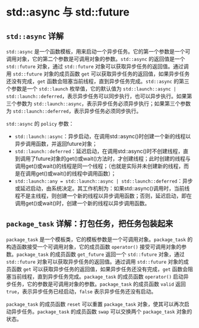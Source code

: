 # std::async 与 std::future

## `std::async` 详解
`std::async` 是一个函数模板，用来启动一个异步任务。它的第一个参数是一个可调用对象，它的第二个参数是可调用对象的参数。`std::async` 的返回值是一个 `std::future` 对象，通过 `std::future` 对象可以获取异步任务的返回值。通过调用 `std::future` 对象的成员函数 `get` 可以获取异步任务的返回值，如果异步任务还没有完成，`get` 函数会阻塞当前线程，直到异步任务完成。`std::async` 的第三个参数是一个 `std::launch` 枚举值，它的默认值为 `std::launch::async | std::launch::deferred`，表示异步任务可以同步执行，也可以异步执行。如果第三个参数为 `std::launch::async`，表示异步任务必须异步执行；如果第三个参数为 `std::launch::deferred`，表示异步任务必须同步执行。

`std::async` 的 `policy` 参数：
- `std::launch::async`：异步启动，在调用std::async()时创建一个新的线程以异步调用函数，并返回future对象；
- `std::launch::deferred`：延迟启动，在调用std::async()时不创建线程，直到调用了future对象的get()或wait()方法时，才创建线程；此时创建的线程与调用get()或wait()的线程是同一个线程；（也就是实际并未创建新的线程，而是在调用get()或wait()的线程中调用函数）；
- `std::launch::any = std::launch::async | std::launch::deferred`：异步或延迟启动，由系统决定。其工作机制为：如果std::async()调用时，当前线程不是主线程，则创建一个新的线程以异步调用函数；否则，延迟启动，即在调用get()或wait()时，创建一个新的线程以异步调用函数。


## `package_task` 详解：打包任务，把任务包装起来
`package_task` 是一个模板类，它的模板参数是一个可调用对象。`package_task` 的构造函数接受一个可调用对象，它的成员函数 `operator()` 接受可调用对象的参数。`package_task` 的成员函数 `get_future` 返回一个 `std::future` 对象，通过 `std::future` 对象可以获取异步任务的返回值。通过调用 `std::future` 对象的成员函数 `get` 可以获取异步任务的返回值，如果异步任务还没有完成，`get` 函数会阻塞当前线程，直到异步任务完成。`package_task` 的成员函数 `operator()` 启动异步任务，它的参数是可调用对象的参数。`package_task` 的成员函数 `valid` 返回 `true`，表示异步任务已经启动，`false` 表示异步任务还没有启动。

`package_task` 的成员函数 `reset` 可以重置 `package_task` 对象，使其可以再次启动异步任务。`package_task` 的成员函数 `swap` 可以交换两个 `package_task` 对象的状态。
